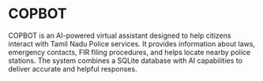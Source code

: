 # COPBOT
COPBOT is an AI-powered virtual assistant designed to help citizens interact with Tamil Nadu Police services. It provides information about laws, emergency contacts, FIR filing procedures, and helps locate nearby police stations. The system combines a SQLite database with AI capabilities to deliver accurate and helpful responses.
